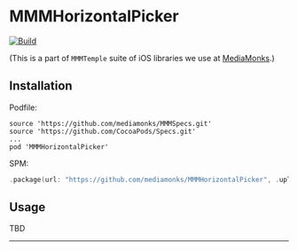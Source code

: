 # MMMHorizontalPicker

[![Build](https://github.com/mediamonks/MMMHorizontalPicker/workflows/Build/badge.svg)](https://github.com/mediamonks/MMMHorizontalPicker/actions?query=workflow%3ABuild)

(This is a part of `MMMTemple` suite of iOS libraries we use at [MediaMonks](https://www.mediamonks.com/).)

## Installation

Podfile:

```
source 'https://github.com/mediamonks/MMMSpecs.git'
source 'https://github.com/CocoaPods/Specs.git'
...
pod 'MMMHorizontalPicker'
```

SPM:

```swift
.package(url: "https://github.com/mediamonks/MMMHorizontalPicker", .upToNextMajor(from: "1.1.0"))
```

## Usage

TBD

---
